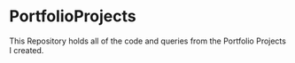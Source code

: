 # PortfolioProjects
This Repository holds all of the code and queries from the Portfolio Projects I created.
